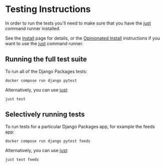 # Testing Instructions

In order to run the tests you'll need to make sure that you have the [just] command runner installed.

See the [Install] page for details, or the [Opinionated Install] instructions if you want to use the [just] command runner.

## Running the full test suite

To run all of the Django Packages tests:

```shell
docker compose run django pytest
```

Alternatively, you can use [just]:

```shell
just test
```

## Selectively running tests

To run tests for a particular Django Packages app, for example the feeds app:

```shell
docker compose run django pytest feeds
```

Alternatively, you can use [just]:

```shell
just test feeds
```

[just]: https://github.com/casey/just
[Install]: install.md
[Opinionated Install]: install_opinionated.md
